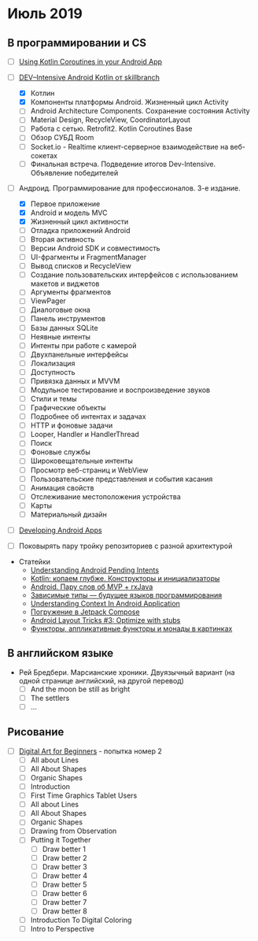 # Июль 2019

## В программировании и CS

- [ ] [Using Kotlin Coroutines in your Android App](https://codelabs.developers.google.com/codelabs/kotlin-coroutines/index.html#0)

- [ ] [DEV–Intensive Android Kotlin от skillbranch](https://skill-branch.ru/dev-intensive-2019)
  - [x] Котлин
  - [x] Компоненты платформы Android. Жизненный цикл Activity
  - [ ] Android Architecture Components. Сохранение состояния Activity
  - [ ] Material Design, RecycleView, CoordinatorLayout 
  - [ ] Работа с сетью. Retrofit2. Kotlin Coroutines Base
  - [ ] Обзор СУБД Room 
  - [ ] Socket.io - Realtime клиент-серверное взаимодействие на веб-сокетах 
  - [ ] Финальная встреча. Подведение итогов Dev-Intensive. Объявление победителей 

- [ ] Андроид. Программирование для профессионалов. 3-е издание.
  - [x] Первое приложение
  - [x] Android и модель MVC
  - [x] Жизненный цикл активности
  - [ ] Отладка приложений Android
  - [ ] Вторая активность
  - [ ] Версии Android SDK и совместимость
  - [ ] UI-фрагменты и FragmentManager
  - [ ] Вывод списков и RecycleView
  - [ ] Создание пользовательских интерфейсов с использованием макетов и виджетов
  - [ ] Аргументы фрагментов
  - [ ] ViewPager
  - [ ] Диалоговые окна
  - [ ] Панель инструментов
  - [ ] Базы данных SQLite
  - [ ] Неявные интенты
  - [ ] Интенты при работе с камерой
  - [ ] Двухпанельные интерфейсы
  - [ ] Локализация
  - [ ] Доступность
  - [ ] Привязка данных и MVVM
  - [ ] Модульное тестирование и воспроизведение звуков
  - [ ] Стили и темы
  - [ ] Графические объекты
  - [ ] Подробнее об интентах и задачах
  - [ ] HTTP и фоновые задачи
  - [ ] Looper, Handler и HandlerThread
  - [ ] Поиск
  - [ ] Фоновые службы
  - [ ] Широковещательные интенты
  - [ ] Просмотр веб-страниц и WebView
  - [ ] Пользовательские представления и события касания
  - [ ] Анимация свойств
  - [ ] Отслеживание местоположения устройства
  - [ ] Карты
  - [ ] Материальный дизайн

- [ ] [Developing Android Apps](https://www.udacity.com/course/new-android-fundamentals--ud851)
- [ ] Поковырять пару тройку репозиториев с разной архитектурой

- Статейки
  - [Understanding Android Pending Intents](http://codetheory.in/android-pending-intents/)
  - [Kotlin: копаем глубже. Конструкторы и инициализаторы](https://habr.com/ru/company/funcorp/blog/425943/)
  - [Android. Пару слов об MVP + rxJava](https://habr.com/ru/post/252903/)
  - [Зависимые типы — будущее языков программирования](https://habr.com/ru/company/piter/blog/432416/)
  - [Understanding Context In Android Application](https://blog.mindorks.com/understanding-context-in-android-application-330913e32514)
  - [Погружение в Jetpack Compose](https://habr.com/ru/company/otus/blog/458106/)
  - [Android Layout Tricks #3: Optimize with stubs](https://android-developers.googleblog.com/2009/03/android-layout-tricks-3-optimize-with.html)
  - [Функторы, аппликативные функторы и монады в картинках](https://habr.com/ru/post/183150/)

## В английском языке

- Рей Бредбери. Марсианские хроники. Двуязычный вариант (на одной странице английский, на другой перевод)
  - [ ] And the moon be still as bright
  - [ ] The settlers
  - [ ] ...

## Рисование

- [ ] [Digital Art for Beginners](https://www.udemy.com/digital-art-101-from-beginner-to-pro) - попытка номер 2
  - [ ] All about Lines
  - [ ] All About Shapes
  - [ ] Organic Shapes
  - [ ] Introduction
  - [ ] First Time Graphics Tablet Users
  - [ ] All about Lines
  - [ ] All About Shapes
  - [ ] Organic Shapes
  - [ ] Drawing from Observation
  - [ ] Putting it Together
    - [ ] Draw better 1
    - [ ] Draw better 2
    - [ ] Draw better 3
    - [ ] Draw better 4
    - [ ] Draw better 5
    - [ ] Draw better 6
    - [ ] Draw better 7
    - [ ] Draw better 8
  - [ ] Introduction To Digital Coloring
  - [ ] Intro to Perspective
